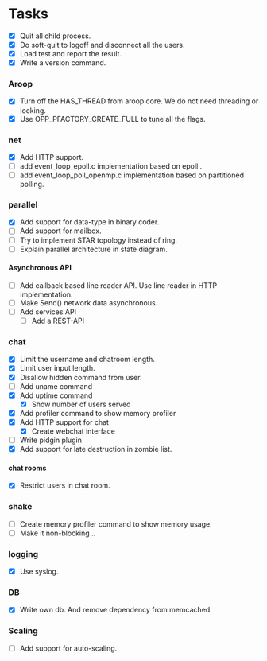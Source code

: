 
Tasks
========

- [x] Quit all child process.
- [x] Do soft-quit to logoff and disconnect all the users.
- [x] Load test and report the result.
- [x] Write a version command.

### Aroop
- [x] Turn off the HAS_THREAD from aroop core. We do not need threading or locking.
- [x] Use OPP_PFACTORY_CREATE_FULL to tune all the flags.

### net
- [x] Add HTTP support.
- [ ] add event_loop_epoll.c implementation based on epoll .
- [ ] add event_loop_poll_openmp.c implementation based on partitioned polling.

### parallel
- [x] Add support for data-type in binary coder.
- [ ] Add support for mailbox.
- [ ] Try to implement STAR topology instead of ring.
- [ ] Explain parallel architecture in state diagram.

#### Asynchronous API
- [ ] Add callback based line reader API. Use line reader in HTTP implementation.
- [ ] Make Send() network data asynchronous.
- [ ] Add services API
	- [ ] Add a REST-API

### chat
- [x] Limit the username and chatroom length.
- [x] Limit user input length.
- [x] Disallow hidden command from user.
- [ ] Add uname command
- [x] Add uptime command
	- [x] Show number of users served
- [x] Add profiler command to show memory profiler
- [x] Add HTTP support for chat
	- [x] Create webchat interface
- [ ] Write pidgin plugin
- [x] Add support for late destruction in zombie list.

#### chat rooms
- [x] Restrict users in chat room.

### shake
- [ ] Create memory profiler command to show memory usage.
- [ ] Make it non-blocking ..

### logging
- [x] Use syslog.

### DB
- [x] Write own db. And remove dependency from memcached.

### Scaling
- [ ] Add support for auto-scaling.

